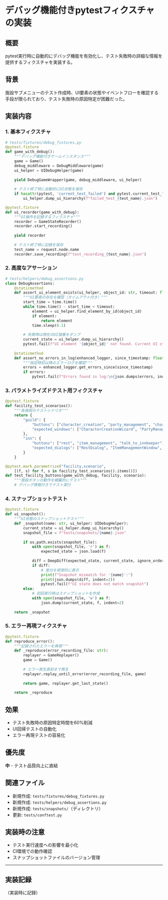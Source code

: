 # デバッグ機能付きpytestフィクスチャの実装

## 概要

pytest実行時に自動的にデバッグ機能を有効化し、テスト失敗時の詳細な情報を提供するフィクスチャを実装する。

## 背景

施設サブメニューのテスト作成時、UI要素の状態やイベントフローを確認する手段が限られており、テスト失敗時の原因特定が困難だった。

## 実装内容

### 1. 基本フィクスチャ

```python
# tests/fixtures/debug_fixtures.py
@pytest.fixture
def game_with_debug():
    """デバッグ機能付きゲームインスタンス"""
    game = Game()
    debug_middleware = DebugMiddleware(game)
    ui_helper = UIDebugHelper(game)
    
    yield DebugGameWrapper(game, debug_middleware, ui_helper)
    
    # テスト終了時に自動的にUI状態を保存
    if hasattr(pytest, 'current_test_failed') and pytest.current_test_failed:
        ui_helper.dump_ui_hierarchy(f"failed_test_{test_name}.json")

@pytest.fixture
def ui_recorder(game_with_debug):
    """UI操作を記録するフィクスチャ"""
    recorder = GameStateRecorder()
    recorder.start_recording()
    
    yield recorder
    
    # テスト終了時に記録を保存
    test_name = request.node.name
    recorder.save_recording(f"test_recording_{test_name}.json")
```

### 2. 高度なアサーション

```python
# tests/helpers/debug_assertions.py
class DebugAssertions:
    @staticmethod
    def assert_ui_element_exists(ui_helper, object_id: str, timeout: float = 5.0):
        """UI要素の存在を確認（タイムアウト付き）"""
        start_time = time.time()
        while time.time() - start_time < timeout:
            element = ui_helper.find_element_by_id(object_id)
            if element:
                return element
            time.sleep(0.1)
        
        # 失敗時は現在のUI階層をダンプ
        current_state = ui_helper.dump_ui_hierarchy()
        pytest.fail(f"UI element '{object_id}' not found. Current UI state:\n{json.dumps(current_state, indent=2)}")
    
    @staticmethod
    def assert_no_errors_in_log(enhanced_logger, since_timestamp: float):
        """指定時刻以降のエラーログを確認"""
        errors = enhanced_logger.get_errors_since(since_timestamp)
        if errors:
            pytest.fail(f"Errors found in log:\n{json.dumps(errors, indent=2)}")
```

### 3. パラメトライズドテスト用フィクスチャ

```python
@pytest.fixture
def facility_test_scenarios():
    """各施設のテストシナリオ"""
    return {
        "guild": {
            "buttons": ["character_creation", "party_management", "character_list"],
            "expected_windows": ["CharacterCreationWizard", "PartyManagementWindow", "CharacterListWindow"]
        },
        "inn": {
            "buttons": ["rest", "item_management", "talk_to_innkeeper"],
            "expected_dialogs": ["RestDialog", "ItemManagementWindow", "InnkeeperDialog"]
        }
    }

@pytest.mark.parametrize("facility,scenario", 
    [(f, s) for f, s in facility_test_scenarios().items()])
def test_facility_buttons(game_with_debug, facility, scenario):
    """施設ボタンの動作を網羅的にテスト"""
    # デバッグ情報付きでテスト実行
```

### 4. スナップショットテスト

```python
@pytest.fixture
def ui_snapshot():
    """UI状態のスナップショットテスト"""
    def _snapshot(name: str, ui_helper: UIDebugHelper):
        current_state = ui_helper.dump_ui_hierarchy()
        snapshot_file = f"tests/snapshots/{name}.json"
        
        if os.path.exists(snapshot_file):
            with open(snapshot_file, 'r') as f:
                expected_state = json.load(f)
            
            diff = DeepDiff(expected_state, current_state, ignore_order=True)
            if diff:
                # 差分を視覚的に表示
                print(f"Snapshot mismatch for '{name}':")
                print(json.dumps(diff, indent=2))
                pytest.fail(f"UI state does not match snapshot")
        else:
            # 初回実行時はスナップショットを作成
            with open(snapshot_file, 'w') as f:
                json.dump(current_state, f, indent=2)
    
    return _snapshot
```

### 5. エラー再現フィクスチャ

```python
@pytest.fixture
def reproduce_error():
    """記録されたエラーを再現"""
    def _reproduce(error_recording_file: str):
        replayer = GameReplayer()
        game = Game()
        
        # エラー発生直前まで再生
        replayer.replay_until_error(error_recording_file, game)
        
        return game, replayer.get_last_state()
    
    return _reproduce
```

## 効果

- テスト失敗時の原因特定時間を60%削減
- UI回帰テストの自動化
- エラー再現テストの容易化

## 優先度

**中** - テスト品質向上に直結

## 関連ファイル

- 新規作成: `tests/fixtures/debug_fixtures.py`
- 新規作成: `tests/helpers/debug_assertions.py`
- 新規作成: `tests/snapshots/`（ディレクトリ）
- 更新: `tests/conftest.py`

## 実装時の注意

- テスト実行速度への影響を最小化
- CI環境での動作確認
- スナップショットファイルのバージョン管理

---

## 実装記録

（実装時に記録）
